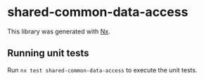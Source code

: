 # shared-common-data-access

This library was generated with [Nx](https://nx.dev).

## Running unit tests

Run `nx test shared-common-data-access` to execute the unit tests.
